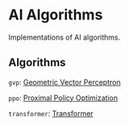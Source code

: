# AI Algorithms

Implementations of AI algorithms.

## Algorithms
`gvp`: [Geometric Vector Perceptron](https://arxiv.org/abs/2009.01411)

`ppo`: [Proximal Policy Optimization](https://arxiv.org/abs/1707.06347)

`transformer`: [Transformer](https://arxiv.org/abs/1706.03762)
